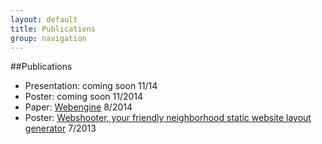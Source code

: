 ```yaml
---
layout: default
title: Publications
group: navigation
---
```


##Publications
* Presentation: coming soon 11/14
* Poster: coming soon 11/2014
* Paper: [Webengine][paper1] 8/2014
* Poster: [Webshooter, your friendly neighborhood static website layout generator][poster1] 7/2013

[poster1]: Data/media/pdf/poster1.pdf
[paper1]: Data/media/pdf/paper1.pdf
[poster2]: #
[presentaion1]: #
